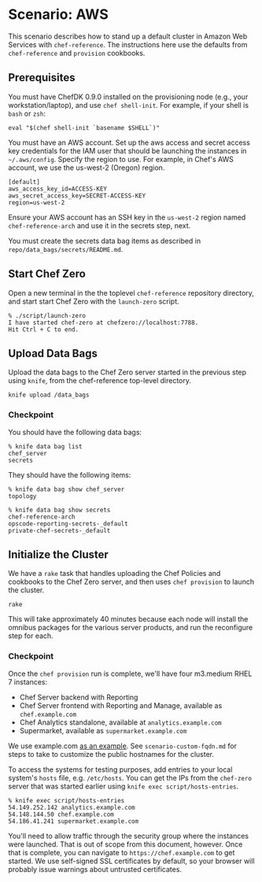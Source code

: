 # Scenario: AWS

This scenario describes how to stand up a default cluster in Amazon Web Services with `chef-reference`. The instructions here use the defaults from `chef-reference` and `provision` cookbooks.

## Prerequisites

You must have ChefDK 0.9.0 installed on the provisioning node (e.g., your workstation/laptop), and use `chef shell-init`. For example, if your shell is `bash` or `zsh`:

```
eval "$(chef shell-init `basename $SHELL`)"
```

You must have an AWS account. Set up the aws access and secret access key credentials for the IAM user that should be launching the instances in `~/.aws/config`. Specify the region to use. For example, in Chef's AWS account, we use the us-west-2 (Oregon) region.

```text
[default]
aws_access_key_id=ACCESS-KEY
aws_secret_access_key=SECRET-ACCESS-KEY
region=us-west-2
```

Ensure your AWS account has an SSH key in the `us-west-2` region named `chef-reference-arch` and use it in the secrets step, next.

You must create the secrets data bag items as described in `repo/data_bags/secrets/README.md`.

## Start Chef Zero

Open a new terminal in the the toplevel `chef-reference` repository directory, and start start Chef Zero with the `launch-zero` script.

```
% ./script/launch-zero
I have started chef-zero at chefzero://localhost:7788.
Hit Ctrl + C to end.
```

## Upload Data Bags

Upload the data bags to the Chef Zero server started in the previous step using `knife`, from the chef-reference top-level directory.

```
knife upload /data_bags
```

### Checkpoint

You should have the following data bags:

```
% knife data bag list
chef_server
secrets
```

They should have the following items:

```
% knife data bag show chef_server
topology

% knife data bag show secrets
chef-reference-arch
opscode-reporting-secrets-_default
private-chef-secrets-_default
```

## Initialize the Cluster

We have a `rake` task that handles uploading the Chef Policies and cookbooks to the Chef Zero server, and then uses `chef provision` to launch the cluster.

```
rake
```

This will take approximately 40 minutes because each node will install the omnibus packages for the various server products, and run the reconfigure step for each.

### Checkpoint

Once the `chef provision` run is complete, we'll have four m3.medium RHEL 7 instances:

- Chef Server backend with Reporting
- Chef Server frontend with Reporting and Manage, available as `chef.example.com`
- Chef Analytics standalone, available at `analytics.example.com`
- Supermarket, available as `supermarket.example.com`

We use example.com [as an example](https://tools.ietf.org/html/rfc2606). See `scenario-custom-fqdn.md` for steps to take to customize the public hostnames for the cluster.

To access the systems for testing purposes, add entries to your local system's `hosts` file, e.g. `/etc/hosts`. You can get the IPs from the `chef-zero` server that was started earlier using `knife exec script/hosts-entries`.

```
% knife exec script/hosts-entries
54.149.252.142 analytics.example.com
54.148.144.50 chef.example.com
54.186.41.241 supermarket.example.com
```

You'll need to allow traffic through the security group where the instances were launched. That is out of scope from this document, however. Once that is complete, you can navigate to `https://chef.example.com` to get started. We use self-signed SSL certificates by default, so your browser will probably issue warnings about untrusted certificates.
